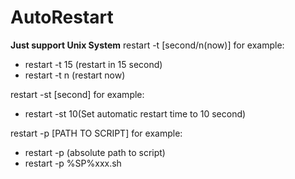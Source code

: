 AutoRestart
===
**Just support Unix System**
restart -t [second/n(now)]
 for example:
  - restart -t 15 (restart in 15 second)
  - restart -t n (restart now)

restart -st [second]
 for example:
  - restart -st 10(Set automatic restart time to 10 second)

restart -p [PATH TO SCRIPT]
 for example:
  - restart -p (absolute path to script)
  - restart -p %SP%xxx.sh
